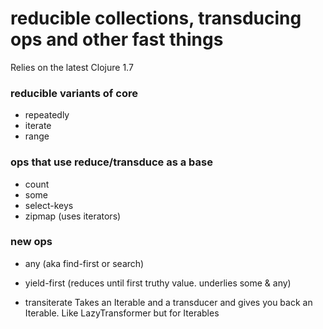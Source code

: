 # reducible collections, transducing ops and other fast things #

Relies on the latest Clojure 1.7

### reducible variants of core ###

* repeatedly
* iterate
* range

### ops that use reduce/transduce as a base ###

* count
* some
* select-keys
* zipmap (uses iterators)

### new ops ###

* any (aka find-first or search)
* yield-first (reduces until first truthy value.  underlies some & any)

* transiterate
Takes an Iterable and a transducer and gives you back an Iterable. Like LazyTransformer but for Iterables

